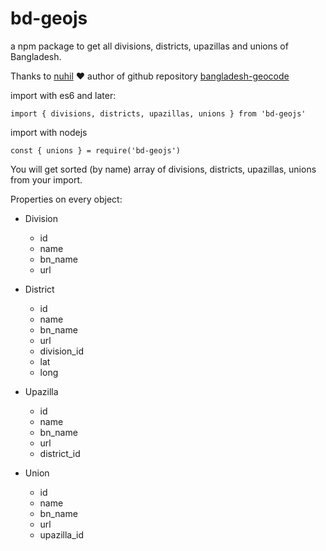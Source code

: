 # bd-geojs

a npm package to get all divisions, districts, upazillas and unions of Bangladesh.

Thanks to [nuhil](https://nuhil.net) ❤️ author of github repository [bangladesh-geocode](https://github.com/nuhil/bangladesh-geocode)

import with es6 and later:

```
import { divisions, districts, upazillas, unions } from 'bd-geojs'
```

import with nodejs

```
const { unions } = require('bd-geojs')
```

You will get sorted (by name) array of divisions, districts, upazillas, unions from your import.

Properties on every object:

- Division

  - id
  - name
  - bn_name
  - url

- District

  - id
  - name
  - bn_name
  - url
  - division_id
  - lat
  - long

- Upazilla

  - id
  - name
  - bn_name
  - url
  - district_id

- Union
  - id
  - name
  - bn_name
  - url
  - upazilla_id
